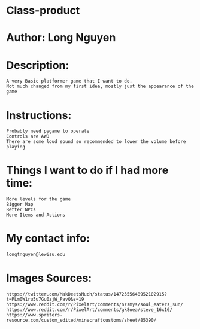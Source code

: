 # Class-product
# Author: Long Nguyen

# Description:
    A very Basic platformer game that I want to do.
    Not much changed from my first idea, mostly just the appearance of the game

# Instructions:
    Probably need pygame to operate
    Controls are AWD
    There are some loud sound so recommended to lower the volume before playing

# Things I want to do if I had more time:
    More levels for the game
    Bigger Map
    Better NPCs
    More Items and Actions

# My contact info:
    longtnguyen@lewisu.edu


# Images Sources:
    https://twitter.com/MakDeetsMuch/status/1472355648952102915?t=PLm0W1ru5u7Gu0zjW_PavQ&s=19
    https://www.reddit.com/r/PixelArt/comments/nzsmys/soul_eaters_sun/
    https://www.reddit.com/r/PixelArt/comments/gk8oea/steve_16x16/
    https://www.spriters-resource.com/custom_edited/minecraftcustoms/sheet/85390/